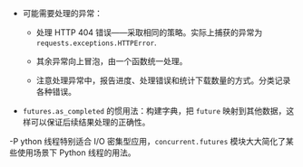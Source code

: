 - 可能需要处理的异常：

    - 处理 HTTP 404 错误——采取相同的策略。实际上捕获的异常为 `requests.exceptions.HTTPError`.

    - 其余异常向上冒泡，由一个函数统一处理。

    - 注意处理异常中，报告进度、处理错误和统计下载数量的方式。分类记录各种错误。

- `futures.as_completed` 的惯用法：构建字典，把 `future` 映射到其他数据，这样可以保证后续结果处理的正确性。

-P ython 线程特别适合 I/O 密集型应用，`concurrent.futures` 模块大大简化了某些使用场景下 Python 线程的用法。